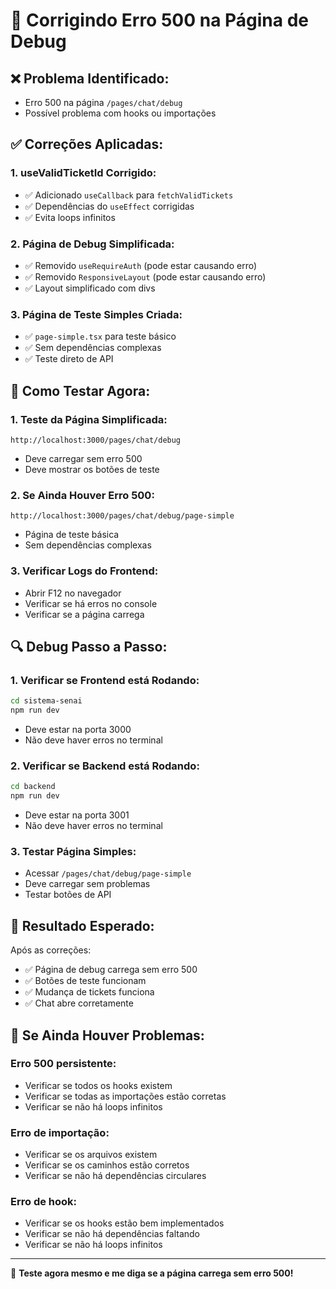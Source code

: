 # 🔧 Corrigindo Erro 500 na Página de Debug

## ❌ **Problema Identificado:**
- Erro 500 na página `/pages/chat/debug`
- Possível problema com hooks ou importações

## ✅ **Correções Aplicadas:**

### **1. useValidTicketId Corrigido:**
- ✅ Adicionado `useCallback` para `fetchValidTickets`
- ✅ Dependências do `useEffect` corrigidas
- ✅ Evita loops infinitos

### **2. Página de Debug Simplificada:**
- ✅ Removido `useRequireAuth` (pode estar causando erro)
- ✅ Removido `ResponsiveLayout` (pode estar causando erro)
- ✅ Layout simplificado com divs

### **3. Página de Teste Simples Criada:**
- ✅ `page-simple.tsx` para teste básico
- ✅ Sem dependências complexas
- ✅ Teste direto de API

## 🚀 **Como Testar Agora:**

### **1. Teste da Página Simplificada:**
```
http://localhost:3000/pages/chat/debug
```
- Deve carregar sem erro 500
- Deve mostrar os botões de teste

### **2. Se Ainda Houver Erro 500:**
```
http://localhost:3000/pages/chat/debug/page-simple
```
- Página de teste básica
- Sem dependências complexas

### **3. Verificar Logs do Frontend:**
- Abrir F12 no navegador
- Verificar se há erros no console
- Verificar se a página carrega

## 🔍 **Debug Passo a Passo:**

### **1. Verificar se Frontend está Rodando:**
```bash
cd sistema-senai
npm run dev
```
- Deve estar na porta 3000
- Não deve haver erros no terminal

### **2. Verificar se Backend está Rodando:**
```bash
cd backend
npm run dev
```
- Deve estar na porta 3001
- Não deve haver erros no terminal

### **3. Testar Página Simples:**
- Acessar `/pages/chat/debug/page-simple`
- Deve carregar sem problemas
- Testar botões de API

## 🎯 **Resultado Esperado:**

Após as correções:
- ✅ Página de debug carrega sem erro 500
- ✅ Botões de teste funcionam
- ✅ Mudança de tickets funciona
- ✅ Chat abre corretamente

## 🔧 **Se Ainda Houver Problemas:**

### **Erro 500 persistente:**
- Verificar se todos os hooks existem
- Verificar se todas as importações estão corretas
- Verificar se não há loops infinitos

### **Erro de importação:**
- Verificar se os arquivos existem
- Verificar se os caminhos estão corretos
- Verificar se não há dependências circulares

### **Erro de hook:**
- Verificar se os hooks estão bem implementados
- Verificar se não há dependências faltando
- Verificar se não há loops infinitos

---

🎉 **Teste agora mesmo e me diga se a página carrega sem erro 500!**

